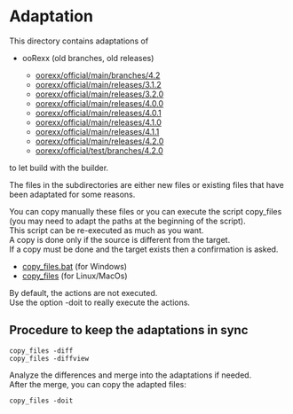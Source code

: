 Adaptation
==========

This directory contains adaptations of

- ooRexx (old branches, old releases)

    - [oorexx/official/main/branches/4.2][adaptation_main_branches_42]
    - [oorexx/official/main/releases/3.1.2][adaptation_main_releases_312]
    - [oorexx/official/main/releases/3.2.0][adaptation_main_releases_320]
    - [oorexx/official/main/releases/4.0.0][adaptation_main_releases_400]
    - [oorexx/official/main/releases/4.0.1][adaptation_main_releases_401]
    - [oorexx/official/main/releases/4.1.0][adaptation_main_releases_410]
    - [oorexx/official/main/releases/4.1.1][adaptation_main_releases_411]
    - [oorexx/official/main/releases/4.2.0][adaptation_main_releases_420]
    - [oorexx/official/test/branches/4.2.0][adaptation_test_branches_420]

to let build with the builder.

The files in the subdirectories are either new files or existing files that have
been adaptated for some reasons.

You can copy manually these files or you can execute the script copy_files
(you may need to adapt the paths at the beginning of the script).  
This script can be re-executed as much as you want.  
A copy is done only if the source is different from the target.  
If a copy must be done and the target exists then a confirmation is asked.

- [copy_files.bat][copy_files_for_windows]  (for Windows)
- [copy_files][copy_files_for_linux_macos]      (for Linux/MacOs)

By default, the actions are not executed.  
Use the option -doit to really execute the actions.


Procedure to keep the adaptations in sync
-----------------------------------------

    copy_files -diff
    copy_files -diffview

Analyze the differences and merge into the adaptations if needed.  
After the merge, you can copy the adapted files:

    copy_files -doit


[adaptation_main_branches_42]: oorexx/official/main/branches/4.2/trunk "main branch 4.2"
[adaptation_main_releases_312]: oorexx/official/main/releases/3.1.2/trunk "main release 3.1.2"
[adaptation_main_releases_320]: oorexx/official/main/releases/3.2.0/trunk "main release 3.2.0"
[adaptation_main_releases_400]: oorexx/official/main/releases/4.0.0/trunk "main release 4.0.0"
[adaptation_main_releases_401]: oorexx/official/main/releases/4.0.1/trunk "main release 4.0.1"
[adaptation_main_releases_410]: oorexx/official/main/releases/4.1.0/trunk "main release 4.1.0"
[adaptation_main_releases_411]: oorexx/official/main/releases/4.1.1/trunk "main release 4.1.1"
[adaptation_main_releases_420]: oorexx/official/main/releases/4.2.0/trunk "main release 4.2.0"
[adaptation_test_branches_420]: oorexx/official/test/branches/4.2.0/trunk "test branch 4.2.0"
[copy_files_for_windows]: copy_files.bat "copy_files.bat"
[copy_files_for_linux_macos]: copy_files "copy_files"
